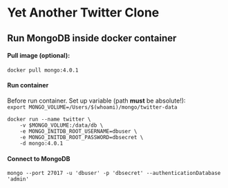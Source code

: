 # Yet Another Twitter Clone

## Run MongoDB inside docker container

#### Pull image (optional):
```
docker pull mongo:4.0.1
```

#### Run container
Before run container. Set up variable (path **must** be absolute!): <br /> 
`export MONGO_VOLUME=/Users/$(whoami)/mongo/twitter-data` <br />


```
docker run --name twitter \
	-v $MONGO_VOLUME:/data/db \
	-e MONGO_INITDB_ROOT_USERNAME=dbuser \
	-e MONGO_INITDB_ROOT_PASSWORD=dbsecret \
	-d mongo:4.0.1
```

#### Connect to MongoDB
```
mongo --port 27017 -u 'dbuser' -p 'dbsecret' --authenticationDatabase 'admin'
```

